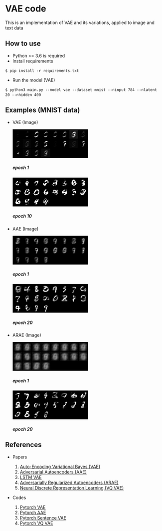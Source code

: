 # VAE code

This is an implementation of VAE and its variations, applied to image and text data

## How to use
* Python >= 3.6 is required
* Install requirements
```
$ pip install -r requirements.txt
```
* Run the model (VAE)
```
$ python3 main.py --model vae --dataset mnist --ninput 784 --nlatent 20 --nhidden 400
```


## Examples (MNIST data)
* VAE (Image)

  ![VAE_epoch1](./outputs/vae/mnist/epoch_1.png)
 
  ##### epoch 1
 
  ![VAE_epoch10](./outputs/vae/mnist/epoch_10.png)
  
  ##### epoch 10

* AAE (Image)

  ![AAE_epoch1](./outputs/aae/mnist/epoch_1.png)
 
  ##### epoch 1
 
  ![AAE_epoch20](./outputs/aae/mnist/epoch_20.png)
  
  ##### epoch 20
  
* ARAE (Image)

  ![ARAE_epoch1](./outputs/arae/mnist/epoch_1.png)
 
  ##### epoch 1
 
  ![ARAE_epoch20](./outputs/arae/mnist/epoch_20.png)
  
  ##### epoch 20

## References
* Papers
  1. [Auto-Encoding Variational Bayes (VAE)](https://arxiv.org/abs/1312.6114)  
  2. [Adversarial Autoencoders (AAE)](https://arxiv.org/abs/1511.05644)
  3. [LSTM VAE](https://arxiv.org/abs/1511.06349)
  4. [Adversarially Regularized Autoencoders (ARAE)](https://arxiv.org/abs/1706.04223)
  5. [Neural Discrete Representation Learning (VQ VAE)](https://arxiv.org/abs/1711.00937)

* Codes
  1. [Pytorch VAE](https://github.com/pytorch/examples/tree/master/vae)
  2. [Pytorch AAE](https://github.com/bfarzin/pytorch_aae)
  3. [Pytorch Sentence VAE](https://github.com/timbmg/Sentence-VAE)
  4. [Pytorch VQ VAE](https://github.com/zalandoresearch/pytorch-vq-vae)





